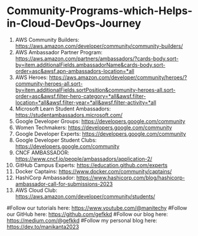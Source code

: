 # Community-Programs-which-Helps-in-Cloud-DevOps-Journey

1. AWS Community Builders: https://aws.amazon.com/developer/community/community-builders/
2. AWS Ambassador Partner Program: https://aws.amazon.com/partners/ambassadors/?cards-body.sort-by=item.additionalFields.ambassadorName&cards-body.sort-order=asc&awsf.apn-ambassadors-location=*all
3. AWS Heroes: https://aws.amazon.com/developer/community/heroes/?community-heroes-all.sort-by=item.additionalFields.sortPosition&community-heroes-all.sort-order=asc&awsf.filter-hero-category=*all&awsf.filter-location=*all&awsf.filter-year=*all&awsf.filter-activity=*all
4. Microsoft Learn Student Ambassadors: https://studentambassadors.microsoft.com/
5. Google Developer Groups: https://developers.google.com/community
6. Women Techmakers: https://developers.google.com/community
7. Google Developer Experts: https://developers.google.com/community
8. Google Developer Student Clubs: https://developers.google.com/community
9. CNCF AMBASSADOR: https://www.cncf.io/people/ambassadors/application-2/
10. GitHub Campus Experts: https://education.github.com/experts
11. Docker Captains: https://www.docker.com/community/captains/
12. HashiCorp Ambassador: https://www.hashicorp.com/blog/hashicorp-ambassador-call-for-submissions-2023
13. AWS Cloud Club: https://aws.amazon.com/developer/community/students/

#Follow our tutorials here: https://www.youtube.com/@manitechy
#Follow our GitHub here: https://github.com/gefkkd
#Follow our blog here: https://medium.com/@gefkkd
#Follow my personal blog here: https://dev.to/manikanta2023
